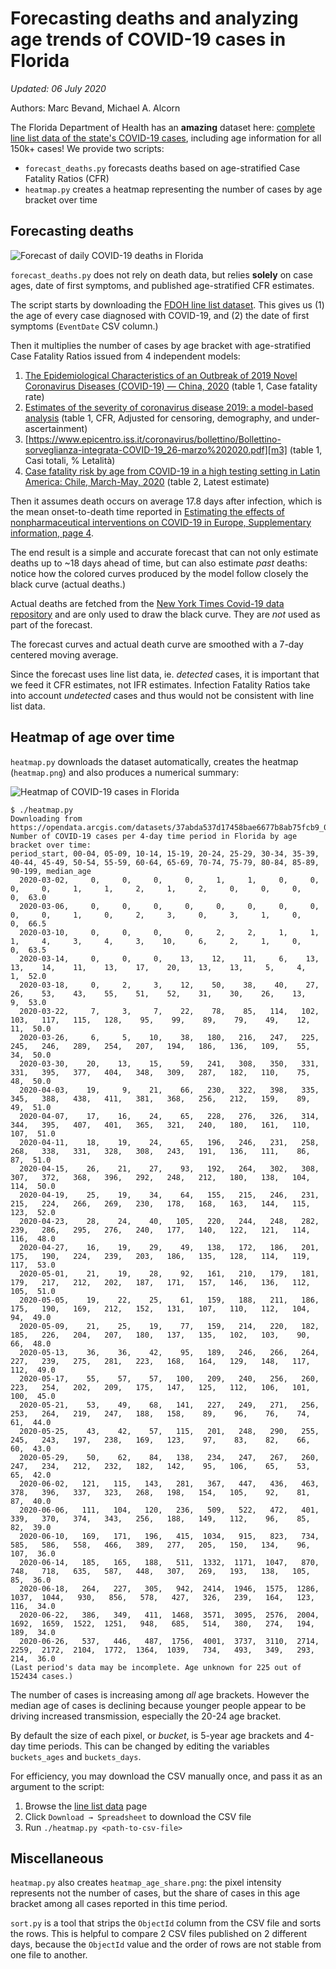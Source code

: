 # Forecasting deaths and analyzing age trends of COVID-19 cases in Florida

*Updated: 06 July 2020*

Authors: Marc Bevand, Michael A. Alcorn

The Florida Department of Health has an **amazing** dataset here: [complete line
list data of the state's COVID-19 cases][dataset], including age information
for all 150k+ cases! We provide two scripts:
* `forecast_deaths.py` forecasts deaths based on age-stratified Case Fatality Ratios (CFR)
* `heatmap.py` creates a heatmap representing the number of cases by age bracket over time

## Forecasting deaths

![Forecast of daily COVID-19 deaths in Florida](forecast_deaths_published.png)

`forecast_deaths.py` does not rely on death data, but relies
**solely** on case ages, date of first symptoms, and published age-stratified CFR
estimates.

The script starts by downloading the [FDOH line list dataset][dataset]. This gives us
(1) the age of every case diagnosed with COVID-19, and (2) the date of first symptoms
(`EventDate` CSV column.)

Then it multiplies the number of cases by age bracket with age-stratified Case Fatality Ratios issued from 4 independent models:

1. [The Epidemiological Characteristics of an Outbreak of 2019 Novel Coronavirus Diseases (COVID-19) — China, 2020][m1] (table 1, Case fatality rate)
1. [Estimates of the severity of coronavirus disease 2019: a model-based analysis][m2] (table 1, CFR, Adjusted for censoring, demography, and under-ascertainment)
1. [https://www.epicentro.iss.it/coronavirus/bollettino/Bollettino-sorveglianza-integrata-COVID-19_26-marzo%202020.pdf][m3] (table 1, Casi totali, % Letalità)
1. [Case fatality risk by age from COVID-19 in a high testing setting in Latin America: Chile, March-May, 2020][m4] (table 2, Latest estimate)

Then it assumes death occurs on average 17.8 days after infection, which is the mean onset-to-death time reported in
[Estimating the effects of nonpharmaceutical interventions on COVID-19 in Europe, Supplementary information, page 4][o2d].

The end result is a simple and accurate forecast that can not only
estimate deaths up to ~18 days ahead of time, but can also estimate *past*
deaths: notice how the colored curves produced by the model follow closely the
black curve (actual deaths.)

Actual deaths are fetched from the [New York Times Covid-19 data repository][nyt] and
are only used to draw the black curve. They are *not* used as part of the forecast.

The forecast curves and actual death curve are smoothed with a 7-day centered moving average.

Since the forecast uses line list data, ie. *detected* cases, it is important that
we feed it CFR estimates, not IFR estimates. Infection Fatality Ratios take
into account *undetected* cases and thus would not be consistent with line
list data.

## Heatmap of age over time

`heatmap.py` downloads the dataset automatically, creates the heatmap
(`heatmap.png`) and also produces a numerical summary:

![Heatmap of COVID-19 cases in Florida](heatmap_published.png)

```
$ ./heatmap.py
Downloading from https://opendata.arcgis.com/datasets/37abda537d17458bae6677b8ab75fcb9_0.csv...
Number of COVID-19 cases per 4-day time period in Florida by age bracket over time:
period_start, 00-04, 05-09, 10-14, 15-19, 20-24, 25-29, 30-34, 35-39, 40-44, 45-49, 50-54, 55-59, 60-64, 65-69, 70-74, 75-79, 80-84, 85-89, 90-199, median_age
  2020-03-02,     0,     0,     0,     0,     1,     1,     0,     0,     0,     0,     1,     1,     2,     1,     2,     0,     0,     0,     0,  63.0
  2020-03-06,     0,     0,     0,     0,     0,     0,     0,     0,     0,     0,     1,     0,     2,     3,     0,     3,     1,     0,     0,  66.5
  2020-03-10,     0,     0,     0,     0,     2,     2,     1,     1,     1,     4,     3,     4,     3,    10,     6,     2,     1,     0,     0,  63.5
  2020-03-14,     0,     0,     0,    13,    12,    11,     6,    13,    13,    14,    11,    13,    17,    20,    13,    13,     5,     4,     1,  52.0
  2020-03-18,     0,     2,     3,    12,    50,    38,    40,    27,    26,    53,    43,    55,    51,    52,    31,    30,    26,    13,     9,  53.0
  2020-03-22,     7,     3,     7,    22,    78,    85,   114,   102,   103,   117,   115,   128,    95,    99,    89,    79,    49,    12,    11,  50.0
  2020-03-26,     6,     5,    10,    38,   180,   216,   247,   225,   245,   246,   289,   254,   207,   194,   186,   136,   109,    55,    34,  50.0
  2020-03-30,    20,    13,    15,    59,   241,   308,   350,   331,   331,   395,   377,   404,   348,   309,   287,   182,   110,    75,    48,  50.0
  2020-04-03,    19,     9,    21,    66,   230,   322,   398,   335,   345,   388,   438,   411,   381,   368,   256,   212,   159,    89,    49,  51.0
  2020-04-07,    17,    16,    24,    65,   228,   276,   326,   314,   344,   395,   407,   401,   365,   321,   240,   180,   161,   110,   107,  51.0
  2020-04-11,    18,    19,    24,    65,   196,   246,   231,   258,   268,   338,   331,   328,   308,   243,   191,   136,   111,    86,    87,  51.0
  2020-04-15,    26,    21,    27,    93,   192,   264,   302,   308,   307,   372,   368,   396,   292,   248,   212,   180,   138,   104,   114,  50.0
  2020-04-19,    25,    19,    34,    64,   155,   215,   246,   231,   215,   224,   266,   269,   230,   178,   168,   163,   144,   115,   123,  52.0
  2020-04-23,    28,    24,    40,   105,   220,   244,   248,   282,   239,   286,   295,   276,   240,   177,   140,   122,   121,   114,   116,  48.0
  2020-04-27,    16,    19,    29,    49,   138,   172,   186,   201,   175,   190,   224,   239,   203,   186,   135,   128,   114,   119,   117,  53.0
  2020-05-01,    21,    19,    28,    92,   161,   210,   179,   181,   179,   217,   212,   202,   187,   171,   157,   146,   136,   112,   105,  51.0
  2020-05-05,    19,    22,    25,    61,   159,   188,   211,   186,   175,   190,   169,   212,   152,   131,   107,   110,   112,   104,    94,  49.0
  2020-05-09,    21,    25,    19,    77,   159,   214,   220,   182,   185,   226,   204,   207,   180,   137,   135,   102,   103,    90,    66,  48.0
  2020-05-13,    36,    36,    42,    95,   189,   246,   266,   264,   227,   239,   275,   281,   223,   168,   164,   129,   148,   117,   112,  49.0
  2020-05-17,    55,    57,    57,   100,   209,   240,   256,   260,   223,   254,   202,   209,   175,   147,   125,   112,   106,   101,   100,  45.0
  2020-05-21,    53,    49,    68,   141,   227,   249,   271,   256,   253,   264,   219,   247,   188,   158,    89,    96,    76,    74,    61,  44.0
  2020-05-25,    43,    42,    57,   115,   201,   248,   290,   255,   245,   243,   197,   238,   169,   123,    97,    83,    82,    66,    60,  43.0
  2020-05-29,    50,    62,    84,   138,   234,   247,   267,   260,   247,   234,   212,   232,   182,   142,    95,   106,    65,    53,    65,  42.0
  2020-06-02,   121,   115,   143,   281,   367,   447,   436,   463,   378,   396,   337,   323,   268,   198,   154,   105,    92,    81,    87,  40.0
  2020-06-06,   111,   104,   120,   236,   509,   522,   472,   401,   339,   370,   374,   343,   256,   188,   149,   112,    96,    85,    82,  39.0
  2020-06-10,   169,   171,   196,   415,  1034,   915,   823,   734,   585,   586,   558,   466,   389,   277,   205,   150,   134,    96,   107,  36.0
  2020-06-14,   185,   165,   188,   511,  1332,  1171,  1047,   870,   748,   718,   635,   587,   448,   307,   269,   193,   138,   105,    85,  36.0
  2020-06-18,   264,   227,   305,   942,  2414,  1946,  1575,  1286,  1037,  1044,   930,   856,   578,   427,   326,   239,   164,   123,   116,  34.0
  2020-06-22,   386,   349,   411,  1468,  3571,  3095,  2576,  2004,  1692,  1659,  1522,  1251,   948,   685,   514,   380,   274,   194,   189,  34.0
  2020-06-26,   537,   446,   487,  1756,  4001,  3737,  3110,  2714,  2259,  2172,  2104,  1772,  1364,  1039,   734,   493,   349,   293,   214,  36.0
(Last period's data may be incomplete. Age unknown for 225 out of 152434 cases.)
```

The number of cases is increasing among *all* age brackets. However the median age of
cases is declining because younger people appear to be driving increased transmission,
especially the 20-24 age bracket.

By default the size of each pixel, or *bucket*, is 5-year age brackets and 4-day
time periods. This can be changed by editing the variables `buckets_ages` and `buckets_days`.

For efficiency, you may download the CSV manually once, and pass it as an argument
to the script:

1. Browse the [line list data][dataset] page
1. Click `Download → Spreadsheet` to download the CSV file
1. Run `./heatmap.py <path-to-csv-file>`

## Miscellaneous

`heatmap.py` also creates `heatmap_age_share.png`: the pixel intensity represents
not the number of cases, but the share of cases in this age bracket among all
cases reported in this time period.

`sort.py` is a tool that strips the `ObjectId` column from the CSV file and sorts the
rows. This is helpful to compare 2 CSV files published on 2 different days, because
the `ObjectId` value and the order of rows are not stable from one file to another.

[dataset]: https://open-fdoh.hub.arcgis.com/datasets/florida-covid19-case-line-data
[nyt]: https://raw.githubusercontent.com/nytimes/covid-19-data/master/us-states.csv
[o2d]: https://static-content.springer.com/esm/art%3A10.1038%2Fs41586-020-2405-7/MediaObjects/41586_2020_2405_MOESM1_ESM.pdf
[m1]: http://weekly.chinacdc.cn/en/article/doi/10.46234/ccdcw2020.032
[m2]: https://www.thelancet.com/journals/laninf/article/PIIS1473-3099(20)30243-7/fulltext
[m3]: https://www.epicentro.iss.it/coronavirus/bollettino/Bollettino-sorveglianza-integrata-COVID-19_26-marzo%202020.pdf
[m4]: https://www.medrxiv.org/content/10.1101/2020.05.25.20112904v1
